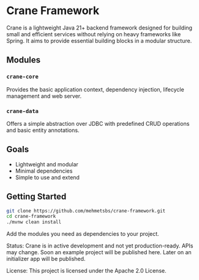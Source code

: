 # Crane Framework

Crane is a lightweight Java 21+ backend framework designed for building small and efficient services without relying on heavy frameworks like Spring. It aims to provide essential building blocks in a modular structure.

## Modules

### `crane-core`
Provides the basic application context, dependency injection, lifecycle management and web server.

### `crane-data`
Offers a simple abstraction over JDBC with predefined CRUD operations and basic entity annotations.

## Goals

- Lightweight and modular
- Minimal dependencies
- Simple to use and extend

## Getting Started

```bash
git clone https://github.com/mehmetsbs/crane-framework.git
cd crane-framework
./mvnw clean install
```

Add the modules you need as dependencies to your project.

Status:
Crane is in active development and not yet production-ready. APIs may change. Soon an example project will be published here. Later on an initializer app will be published.

License:
This project is licensed under the Apache 2.0 License.
